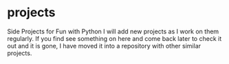 # projects
Side Projects for Fun with Python
I will add new projects as I work on them regularly.
If you find see something on here and come back later to check it out and it is gone, I have moved it into a repository with other similar projects. 
